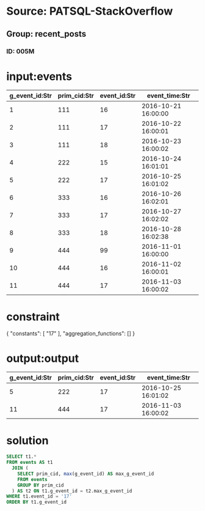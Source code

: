 # Source: PATSQL-StackOverflow
## Group: recent_posts
### ID: 005M

# input:events

| g_event_id:Str | prim_cid:Str | event_id:Str | event_time:Str |
|---|---|---|---|
| 1 | 111 | 16 | 2016-10-21 16:00:00 |
| 2 | 111 | 17 | 2016-10-22 16:00:01 |
| 3 | 111 | 18 | 2016-10-23 16:00:02 |
| 4 | 222 | 15 | 2016-10-24 16:01:01 |
| 5 | 222 | 17 | 2016-10-25 16:01:02 |
| 6 | 333 | 16 | 2016-10-26 16:02:01 |
| 7 | 333 | 17 | 2016-10-27 16:02:02 |
| 8 | 333 | 18 | 2016-10-28 16:02:38 |
| 9 | 444 | 99 | 2016-11-01 16:00:00 |
| 10 | 444 | 16 | 2016-11-02 16:00:01 |
| 11 | 444 | 17 | 2016-11-03 16:00:02 |

# constraint

{
  "constants": [
    "17"
  ],
  "aggregation_functions": []
}

# output:output

| g_event_id:Str | prim_cid:Str | event_id:Str | event_time:Str |
|---|---|---|---|
| 5 | 222 | 17 | 2016-10-25 16:01:02 |
| 11 | 444 | 17 | 2016-11-03 16:00:02 |

# solution

```sql
SELECT t1.*
FROM events AS t1
  JOIN (
    SELECT prim_cid, max(g_event_id) AS max_g_event_id
    FROM events
    GROUP BY prim_cid
  ) AS t2 ON t1.g_event_id = t2.max_g_event_id
WHERE t1.event_id = '17'
ORDER BY t1.g_event_id
```
